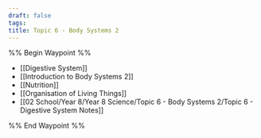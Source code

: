 ```yaml
---
draft: false
tags:
title: Topic 6 - Body Systems 2
---
```

%% Begin Waypoint %%
- [[Digestive System]]
- [[Introduction to Body Systems 2]]
- [[Nutrition]]
- [[Organisation of Living Things]]
- [[02 School/Year 8/Year 8 Science/Topic 6 - Body Systems 2/Topic 6 - Digestive System Notes]]

%% End Waypoint %%
